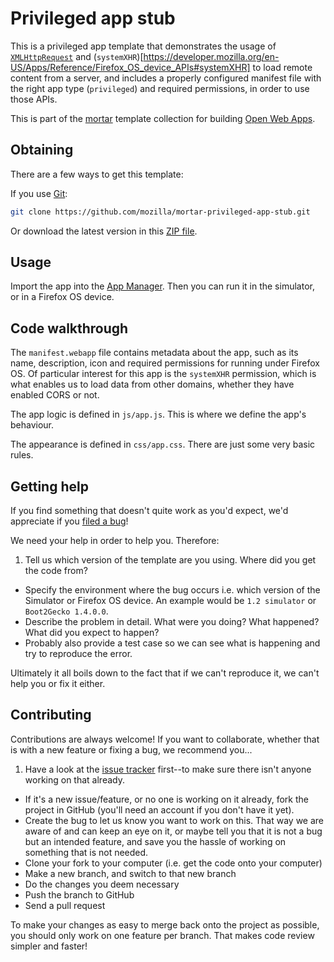# Privileged app stub

This is a privileged app template that demonstrates the usage of [`XMLHttpRequest`](https://developer.mozilla.org/en-US/docs/Web/API/XMLHttpRequest) and (`systemXHR`)[https://developer.mozilla.org/en-US/Apps/Reference/Firefox_OS_device_APIs#systemXHR] to load remote content from a server, and includes a properly configured manifest file with the right app type (`privileged`) and required permissions, in order to use those APIs.

This is part of the [mortar](https://github.com/mozilla/mortar/) template collection for building [Open Web Apps](https://developer.mozilla.org/en-US/Apps).

## Obtaining

There are a few ways to get this template:

If you use [Git](http://www.git-scm.com/):

````bash
git clone https://github.com/mozilla/mortar-privileged-app-stub.git
````

Or download the latest version in this [ZIP file](https://github.com/mozilla/mortar-privileged-app-stub/archive/master.zip).


## Usage

Import the app into the [App Manager](https://developer.mozilla.org/en-US/Firefox_OS/Using_the_App_Manager). Then you can run it in the simulator, or in a Firefox OS device.

## Code walkthrough

The `manifest.webapp` file contains metadata about the app, such as its name, description, icon and required permissions for running under Firefox OS. Of particular interest for this app is the `systemXHR` permission, which is what enables us to load data from other domains, whether they have enabled CORS or not.

The app logic is defined in `js/app.js`. This is where we define the app's behaviour.

The appearance is defined in `css/app.css`. There are just some very basic rules.

## Getting help

If you find something that doesn't quite work as you'd expect, we'd appreciate if you [filed a bug](https://github.com/mozilla/mortar-privileged-app-stub/issues)!

We need your help in order to help you. Therefore:

1. Tell us which version of the template are you using. Where did you get the code from?
* Specify the environment where the bug occurs i.e. which version of the Simulator or Firefox OS device. An example would be `1.2 simulator` or `Boot2Gecko 1.4.0.0`. 
* Describe the problem in detail. What were you doing? What happened? What did you expect to happen?
* Probably also provide a test case so we can see what is happening and try to reproduce the error.

Ultimately it all boils down to the fact that if we can't reproduce it, we can't help you or fix it either.

## Contributing

Contributions are always welcome! If you want to collaborate, whether that is with a new feature or fixing a bug, we recommend you...

1. Have a look at the [issue tracker](https://github.com/mozilla/mortar-privileged-app-stub/issues) first--to make sure there isn't anyone working on that already.
* If it's a new issue/feature, or no one is working on it already, fork the project in GitHub (you'll need an account if you don't have it yet).
* Create the bug to let us know you want to work on this. That way we are aware of and can keep an eye on it, or maybe tell you that it is not a bug but an intended feature, and save you the hassle of working on something that is not needed.
* Clone your fork to your computer (i.e. get the code onto your computer)
* Make a new branch, and switch to that new branch
* Do the changes you deem necessary
* Push the branch to GitHub
* Send a pull request

To make your changes as easy to merge back onto the project as possible, you should only work on one feature per branch. That makes code review simpler and faster!
